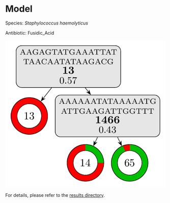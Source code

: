 
# Model

Species: *Staphylococcus haemolyticus*

Antibiotic: Fusidic_Acid

<a href="./model.pdf"><img src="./model.png" /></a>

For details, please refer to the [results directory](../../../../../results/cart_b/staphylococcus%20haemolyticus/fusidic_acid/repeat_5/).


